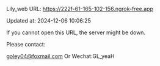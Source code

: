 Lily_web URL: https://222f-61-165-102-156.ngrok-free.app

Updated at: 2024-12-06 10:06:25

If you cannot open this URL, the server might be down.

Please contact: 

goley04@foxmail.com Or Wechat:GL_yeaH
